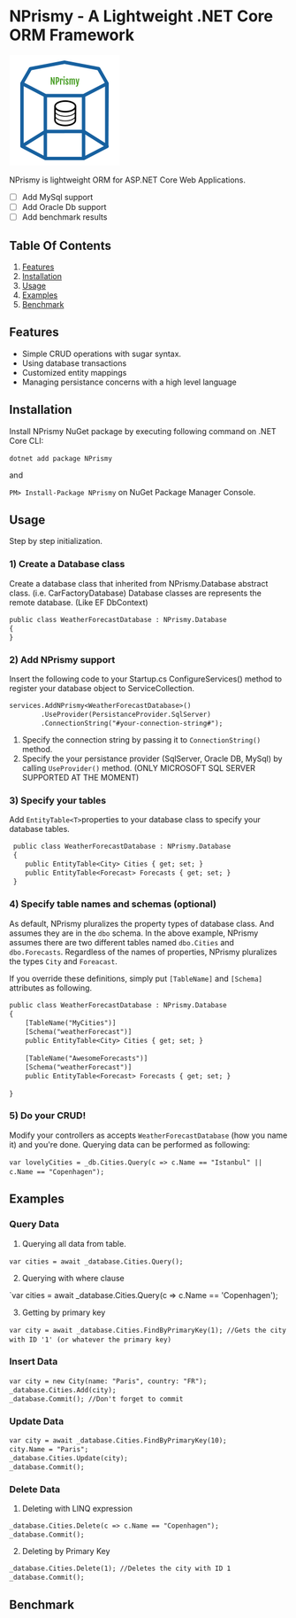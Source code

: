 # NPrismy - A Lightweight .NET Core ORM Framework

![NPrismy](https://raw.githubusercontent.com/fatihdumanli/NPrismy/master/nprismy-logo.png)

NPrismy is lightweight ORM for ASP.NET Core Web Applications. 

- [ ] Add MySql support
- [ ] Add Oracle Db support
- [ ] Add benchmark results

## Table Of Contents
1. [Features](#features)
2. [Installation](#installation)
3. [Usage](#usage)
4. [Examples](#examples)
5. [Benchmark](#benchmark)

## Features
* Simple CRUD operations with sugar syntax.
* Using database transactions
* Customized entity mappings
* Managing persistance concerns with a high level language

## Installation
Install NPrismy NuGet package by executing following command on .NET Core CLI:

`dotnet add package NPrismy`

and

`PM> Install-Package NPrismy` on NuGet Package Manager Console.

## Usage

Step by step initialization.

### 1) Create a Database class

Create a database class that inherited from NPrismy.Database abstract class. (i.e. CarFactoryDatabase) Database classes are represents the remote database. (Like EF DbContext)

```
public class WeatherForecastDatabase : NPrismy.Database
{   
}   
```

### 2) Add NPrismy support

Insert the following code to your Startup.cs ConfigureServices() method to register your database object to ServiceCollection. 
```
services.AddNPrismy<WeatherForecastDatabase>()
        .UseProvider(PersistanceProvider.SqlServer)
        .ConnectionString("#your-connection-string#");
```

1. Specify the connection string by passing it to `ConnectionString()` method.  
2. Specify the your persistance provider (SqlServer, Oracle DB, MySql) by calling `UseProvider()` method. (ONLY MICROSOFT SQL SERVER SUPPORTED AT THE MOMENT)

### 3) Specify your tables

Add `EntityTable<T>`properties to your database class to specify your database tables.

```
 public class WeatherForecastDatabase : NPrismy.Database
 {   
    public EntityTable<City> Cities { get; set; }
    public EntityTable<Forecast> Forecasts { get; set; }
 }
```

### 4) Specify table names and schemas (optional)

As default, NPrismy pluralizes the property types of database class. And assumes they are in the `dbo` schema. In the above example, NPrismy assumes there are two different tables named `dbo.Cities` and `dbo.Forecasts`. Regardless of the names of properties, NPrismy pluralizes the types `City` and `Foreacast`.

If you override these definitions, simply put `[TableName]` and `[Schema]` attributes as following.

```
public class WeatherForecastDatabase : NPrismy.Database
{  
    [TableName("MyCities")]
    [Schema("weatherForecast")]
    public EntityTable<City> Cities { get; set; }
       
    [TableName("AwesomeForecasts")]
    [Schema("weatherForecast")]
    public EntityTable<Forecast> Forecasts { get; set; }

}   
```
### 5) Do your CRUD!

Modify your controllers as accepts `WeatherForecastDatabase` (how you name it) and you're done. Querying data can be performed as following:

`var lovelyCities = _db.Cities.Query(c => c.Name == "Istanbul" || c.Name == "Copenhagen");`

## Examples

### Query Data

1. Querying all data from table.

`var cities = await _database.Cities.Query();`

2. Querying with where clause

`var cities = await _database.Cities.Query(c => c.Name == 'Copenhagen');

3. Getting by primary key

`var city = await _database.Cities.FindByPrimaryKey(1); //Gets the city with ID '1' (or whatever the primary key)`


### Insert Data

```
var city = new City(name: "Paris", country: "FR");
_database.Cities.Add(city);
_database.Commit(); //Don't forget to commit
```

### Update Data

```
var city = await _database.Cities.FindByPrimaryKey(10);
city.Name = "Paris";
_database.Cities.Update(city);
_database.Commit();
```

### Delete Data

1. Deleting with LINQ expression

```
_database.Cities.Delete(c => c.Name == "Copenhagen");
_database.Commit();
```

2. Deleting by Primary Key

```
_database.Cities.Delete(1); //Deletes the city with ID 1
_database.Commit();
```



## Benchmark
